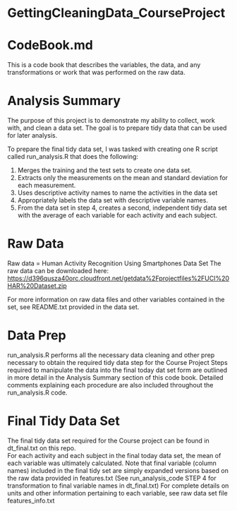 # GettingCleaningData_CourseProject
# CodeBook.md

This is a code book that describes the variables, the data, and any transformations or work that was performed on the raw data.


# Analysis Summary

The purpose of this project is to demonstrate my ability to collect, work with, and clean a data set. The goal is to prepare tidy data that can be used for later analysis.

To prepare the final tidy data set, I was tasked with creating one R script called run_analysis.R that does the following:
1. Merges the training and the test sets to create one data set.
2. Extracts only the measurements on the mean and standard deviation for each measurement. 
3. Uses descriptive activity names to name the activities in the data set
4. Appropriately labels the data set with descriptive variable names. 
5. From the data set in step 4, creates a second, independent tidy data set with the average of each variable for each 			           activity and each subject.

# Raw Data

Raw data = Human Activity Recognition Using Smartphones Data Set
The raw data can be downloaded here:
https://d396qusza40orc.cloudfront.net/getdata%2Fprojectfiles%2FUCI%20HAR%20Dataset.zip 

For more information on raw data files and other variables contained in the set, see README.txt provided in the data set.

# Data Prep

run_analysis.R performs all the necessary data cleaning and other prep necessary to obtain the required tidy data step for the Course Project
Steps required to manipulate the data into the final today dat set form are outlined in more detail in the Analysis Summary section of this code book.  Detailed comments explaining each procedure are also included throughout the run_analysis.R code.

# Final Tidy Data Set

The final tidy data set required for the Course project can be found in dt_final.txt on this repo.  
For each activity and each subject in the final today data set, the mean of each variable was ultimately calculated. 
Note that final variable (column names) included in the final tidy set are simply expanded versions based on the raw data provided in features.txt
(See run_analysis_code STEP 4 for transformation to final variable names in dt_final.txt)
For complete details on units and other information pertaining to each variable, see raw data set file features_info.txt
